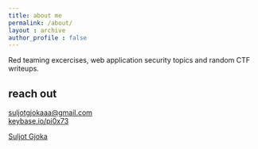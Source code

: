 ```yaml
---
title: about me  
permalink: /about/
layout : archive
author_profile : false
---
```


Red teaming excercises, web application security topics and random CTF writeups.

## reach out
[suljotgjokaaa@gmail.com](mailto:suljotgjokaaa@gmail.com)  
[keybase.io/pi0x73](https://keybase.io/pi0x73)

<script src="https://platform.linkedin.com/badges/js/profile.js" async defer type="text/javascript"></script>

<div class="badge-base LI-profile-badge" data-locale="en_US" data-size="large" data-theme="light" data-type="HORIZONTAL" data-vanity="suljotgjoka" data-version="v1"><a class="badge-base__link LI-simple-link" href="https://al.linkedin.com/in/suljotgjoka?trk=profile-badge">Suljot Gjoka</a></div>
